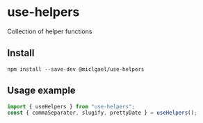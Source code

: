 # use-helpers

Collection of helper functions

## Install

```
npm install --save-dev @miclgael/use-helpers
```

## Usage example

```ts
import { useHelpers } from "use-helpers";
const { commaSeparator, slugify, prettyDate } = useHelpers();
```

